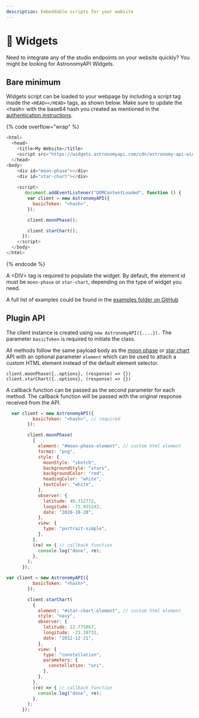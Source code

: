 ```yaml
---
description: Embeddable scripts for your website
---
```


# 🧩 Widgets

Need to integrate any of the studio endpoints on your website quickly? You might be looking for AstronomyAPI Widgets.

## Bare minimum

Widgets script can be loaded to your webpage by including a script tag inside the `<HEAD></HEAD>` tags, as shown below. Make sure to update the \<hash> with the base64 hash you created as mentioned in the [authentication instructions](../#basic-authentication).

{% code overflow="wrap" %}
```javascript
<html>
  <head>
    <title>My Website</title>
    <script src="https://widgets.astronomyapi.com/cdn/astronomy-api-widgets.js"></script>
  </head>
<body>
    <div id="moon-phase"></div>
    <div id="star-chart"></div>
    
    <script>
       document.addEventListener("DOMContentLoaded", function () {
        var client = new AstronomyAPI({
          basicToken: "<hash>",
        });

        client.moonPhase();

        client.starChart();
      });
    </script>
  </body>
</html>
```
{% endcode %}

A \<DIV> tag is required to populate the widget. By default, the element id must be `moon-phase` or `star-chart`, depending on the type of widget you need.

A full list of examples could be found in the [examples folder on GitHub](https://github.com/AstronomyAPI/Widgets/tree/main/examples)

## Plugin API

The client instance is created using `new AstronomyAPI({....}).` The parameter `basicToken` is required to initiate the class.

All methods follow the same payload body as the [moon phase](studio/moon-phase.md) or [star chart](studio/star-chart.md) API with an optional parameter `element` which can be used to attach a custom HTML element instead of the default element selector.

```
client.moonPhase({..options}, (response) => {})
client.starChart({..options}, (response) => {})
```

A callback function can be passed as the second parameter for each method. The callback function will be passed with the original response received from the API.

```javascript
  var client = new AstronomyAPI({
          basicToken: "<hash>", // required
        });

        client.moonPhase(
          {
            element: "#moon-phase-element", // custom html element
            format: "png",
            style: {
              moonStyle: "sketch",
              backgroundStyle: "stars",
              backgroundColor: "red",
              headingColor: "white",
              textColor: "white",
            },
            observer: {
              latitude: 40.712772,
              longitude: -73.935242,
              date: "2020-10-28",
            },
            view: {
              type: "portrait-simple",
            },
          },
          (re) => { // callback function
            console.log("done", re);
          },
        );
      });
```

```javascript
var client = new AstronomyAPI({
          basicToken: "<hash>",
        });

        client.starChart(
          {
            element: "#star-chart-element", // custom html element
            style: "navy",
            observer: {
              latitude: 12.775867,
              longitude: -23.39733,
              date: "2012-12-21",
            },
            view: {
              type: "constellation",
              parameters: {
                constellation: "ori",
              },
            },
          },
          (re) => { // callback function
            console.log("done", re);
          },
        );
      });
```
